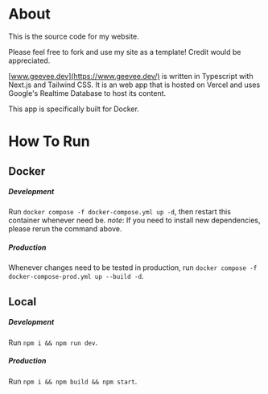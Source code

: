 # About

This is the source code for my website.

Please feel free to fork and use my site as a template! Credit would be appreciated.

[www.geevee.dev](https://www.geevee.dev/) is written in Typescript with Next.js and Tailwind CSS. It is an web app that is hosted on Vercel and uses Google's Realtime Database to host its content.

This app is specifically built for Docker.

# How To Run

## Docker

##### Development
Run `docker compose -f docker-compose.yml up -d`, then restart this container whenever need be. 
*note*: If you need to install new dependencies, please rerun the command above.

##### Production
Whenever changes need to be tested in production, run `docker compose -f docker-compose-prod.yml up --build -d`.

## Local

##### Development
Run `npm i && npm run dev`.

##### Production
Run `npm i && npm build && npm start`.
